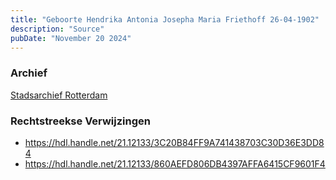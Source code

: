 ```yaml
---
title: "Geboorte Hendrika Antonia Josepha Maria Friethoff 26-04-1902"
description: "Source"
pubDate: "November 20 2024"
---
```


### Archief
[Stadsarchief Rotterdam](https://stadsarchief.rotterdam.nl/)

### Rechtstreekse Verwijzingen
- https://hdl.handle.net/21.12133/3C20B84FF9A741438703C30D36E3DD84
- https://hdl.handle.net/21.12133/860AEFD806DB4397AFFA6415CF9601F4